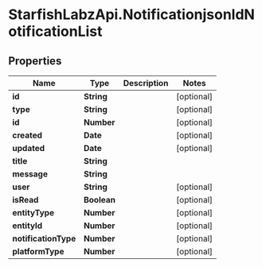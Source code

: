 # StarfishLabzApi.NotificationjsonldNotificationList

## Properties
Name | Type | Description | Notes
------------ | ------------- | ------------- | -------------
**id** | **String** |  | [optional] 
**type** | **String** |  | [optional] 
**id** | **Number** |  | [optional] 
**created** | **Date** |  | [optional] 
**updated** | **Date** |  | [optional] 
**title** | **String** |  | 
**message** | **String** |  | 
**user** | **String** |  | [optional] 
**isRead** | **Boolean** |  | [optional] 
**entityType** | **Number** |  | [optional] 
**entityId** | **Number** |  | [optional] 
**notificationType** | **Number** |  | [optional] 
**platformType** | **Number** |  | [optional] 
